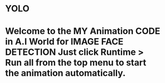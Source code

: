 # YOLO
# **Welcome to the MY Animation  CODE in A.I World for IMAGE FACE DETECTION** Just click **Runtime > Run all** from the top menu to start the animation automatically.

